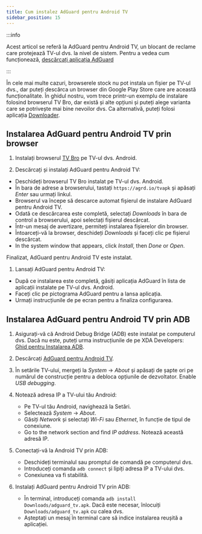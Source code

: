 ```yaml
---
title: Cum instalez AdGuard pentru Android TV
sidebar_position: 15
---
```


:::info

Acest articol se referă la AdGuard pentru Android TV, un blocant de reclame care protejează TV-ul dvs. la nivel de sistem. Pentru a vedea cum funcționează, [descărcați aplicația AdGuard](https://agrd.io/tvapk)

:::

În cele mai multe cazuri, browserele stock nu pot instala un fișier pe TV-ul dvs., dar puteți descărca un browser din Google Play Store care are această funcționalitate. În ghidul nostru, vom trece printr-un exemplu de instalare folosind browserul TV Bro, dar există și alte opțiuni și puteți alege varianta care se potrivește mai bine nevoilor dvs. Ca alternativă, puteți folosi aplicația [Downloader](https://play.google.com/store/apps/details?id=com.esaba.downloader).

## Instalarea AdGuard pentru Android TV prin browser

1. Instalați browserul [TV Bro](https://play.google.com/store/apps/details?id=com.phlox.tvwebbrowser) pe TV-ul dvs. Android.

2. Descărcați și instalați AdGuard pentru Android TV:

- Deschideți browserul TV Bro instalat pe TV-ul dvs. Android.
- În bara de adrese a browserului, tastați `https://agrd.io/tvapk` și apăsați _Enter_ sau urmați linkul.
- Browserul va începe să descarce automat fișierul de instalare AdGuard pentru Android TV.
- Odată ce descărcarea este completă, selectați _Downloads_ în bara de control a browserului, apoi selectați fișierul descărcat.
- Într-un mesaj de avertizare, permiteți instalarea fișierelor din browser.
- Întoarceți-vă la browser, deschideți _Downloads_ și faceți clic pe fișierul descărcat.
- In the system window that appears, click _Install_, then _Done_ or _Open_.

Finalizat, AdGuard pentru Android TV este instalat.

1. Lansați AdGuard pentru Android TV:

- După ce instalarea este completă, găsiți aplicația AdGuard în lista de aplicații instalate pe TV-ul dvs. Android.
- Faceți clic pe pictograma AdGuard pentru a lansa aplicația.
- Urmați instrucțiunile de pe ecran pentru a finaliza configurarea.

## Instalarea AdGuard pentru Android TV prin ADB

1. Asigurați-vă că Android Debug Bridge (ADB) este instalat pe computerul dvs. Dacă nu este, puteți urma instrucțiunile de pe XDA Developers: [Ghid pentru Instalarea ADB](https://www.xda-developers.com/install-adb-windows-macos-linux).

2. Descărcați [AdGuard pentru Android TV](https://agrd.io/tvapk).

3. În setările TV-ului, mergeți la _System_ → _About_ și apăsați de șapte ori pe numărul de construcție pentru a debloca opțiunile de dezvoltator. Enable _USB debugging_.

4. Notează adresa IP a TV-ului tău Android:

   - Pe TV-ul tău Android, navighează la Setări.
   - Selectează _System_ → _About_.
   - Găsiți _Network_ și selectați _Wi-Fi_ sau _Ethernet_, în funcție de tipul de conexiune.
   - Go to the network section and find _IP address_. Notează această adresă IP.

5. Conectați-vă la Android TV prin ADB:

   - Deschideți terminalul sau promptul de comandă pe computerul dvs.
   - Introduceți comanda `adb connect` și lipiți adresa IP a TV-ului dvs.
   - Conexiunea va fi stabilită.

6. Instalați AdGuard pentru Android TV prin ADB:

   - În terminal, introduceți comanda `adb install Downloads/adguard_tv.apk`. Dacă este necesar, înlocuiți `Downloads/adguard_tv.apk` cu calea dvs.
   - Așteptați un mesaj în terminal care să indice instalarea reușită a aplicației.

